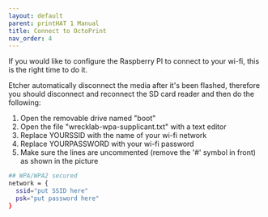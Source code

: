```yaml
---
layout: default
parent: printHAT 1 Manual
title: Connect to OctoPrint
nav_order: 4
---
```


If you would like to configure the Raspberry PI to connect to your wi-fi, this is the right time to do it.

Etcher automatically disconnect the media after it's been flashed, therefore you should disconnect and reconnect the SD card reader and then do the following:

1. Open the removable drive named "boot"
2. Open the file "wrecklab-wpa-supplicant.txt" with a text editor
3. Replace YOURSSID with the name of your wi-fi network
4. Replace YOURPASSWORD with your wi-fi password
5. Make sure the lines are uncommented  (remove the '#' symbol in front) as shown in the picture

``` bash
## WPA/WPA2 secured
network = {
  ssid="put SSID here"
  psk="put password here"
}
```
